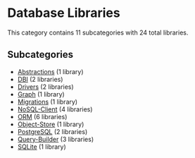 # Database Libraries

This category contains 11 subcategories with 24 total libraries.

## Subcategories

- [Abstractions](Abstractions.md) (1 library)
- [DBI](DBI.md) (2 libraries)
- [Drivers](Drivers.md) (2 libraries)
- [Graph](Graph.md) (1 library)
- [Migrations](Migrations.md) (1 library)
- [NoSQL-Client](NoSQL-Client.md) (4 libraries)
- [ORM](ORM.md) (6 libraries)
- [Object-Store](Object-Store.md) (1 library)
- [PostgreSQL](PostgreSQL.md) (2 libraries)
- [Query-Builder](Query-Builder.md) (3 libraries)
- [SQLite](SQLite.md) (1 library)
